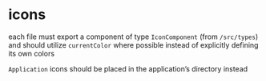 # icons

each file must export a component of type `IconComponent` (from `/src/types`) and should utilize `currentColor` where possible instead of explicitly defining its own colors

`Application` icons should be placed in the application’s directory instead
